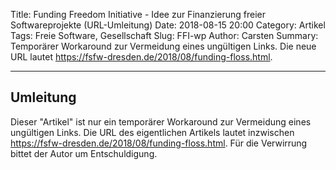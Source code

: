 Title: Funding Freedom Initiative - Idee zur Finanzierung freier Softwareprojekte (URL-Umleitung)
Date: 2018-08-15 20:00
Category: Artikel
Tags: Freie Software, Gesellschaft
Slug: FFI-wp
Author: Carsten
Summary: Temporärer Workaround zur Vermeidung eines ungültigen Links. Die neue URL lautet <https://fsfw-dresden.de/2018/08/funding-floss.html>.

---
## Umleitung

Dieser "Artikel" ist nur ein temporärer Workaround zur Vermeidung eines ungültigen Links.
Die URL des eigentlichen Artikels lautet inzwischen <https://fsfw-dresden.de/2018/08/funding-floss.html>.
Für die Verwirrung bittet der Autor um Entschuldigung.

